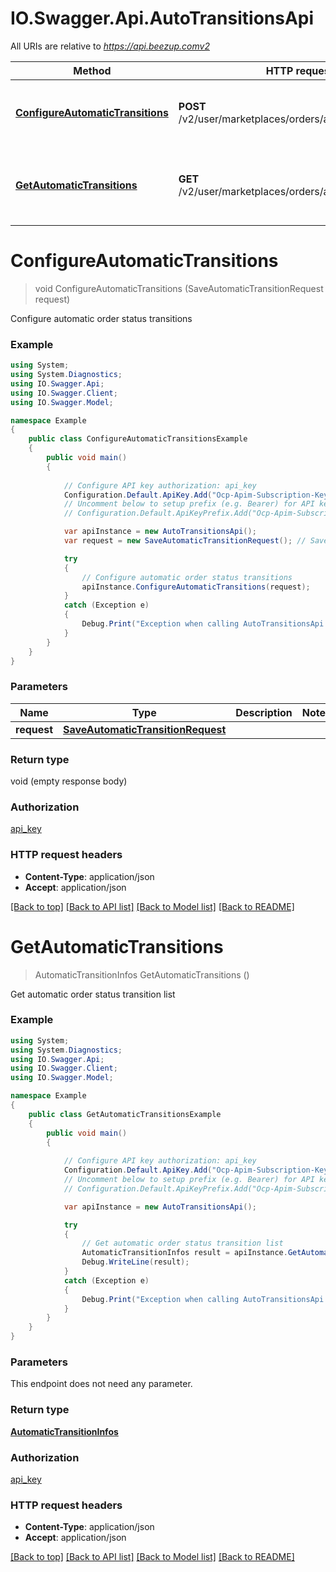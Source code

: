 # IO.Swagger.Api.AutoTransitionsApi

All URIs are relative to *https://api.beezup.comv2*

Method | HTTP request | Description
------------- | ------------- | -------------
[**ConfigureAutomaticTransitions**](AutoTransitionsApi.md#configureautomatictransitions) | **POST** /v2/user/marketplaces/orders/automaticTransitions | Configure automatic order status transitions
[**GetAutomaticTransitions**](AutoTransitionsApi.md#getautomatictransitions) | **GET** /v2/user/marketplaces/orders/automaticTransitions | Get automatic order status transition list


<a name="configureautomatictransitions"></a>
# **ConfigureAutomaticTransitions**
> void ConfigureAutomaticTransitions (SaveAutomaticTransitionRequest request)

Configure automatic order status transitions

### Example
```csharp
using System;
using System.Diagnostics;
using IO.Swagger.Api;
using IO.Swagger.Client;
using IO.Swagger.Model;

namespace Example
{
    public class ConfigureAutomaticTransitionsExample
    {
        public void main()
        {
            
            // Configure API key authorization: api_key
            Configuration.Default.ApiKey.Add("Ocp-Apim-Subscription-Key", "YOUR_API_KEY");
            // Uncomment below to setup prefix (e.g. Bearer) for API key, if needed
            // Configuration.Default.ApiKeyPrefix.Add("Ocp-Apim-Subscription-Key", "Bearer");

            var apiInstance = new AutoTransitionsApi();
            var request = new SaveAutomaticTransitionRequest(); // SaveAutomaticTransitionRequest | 

            try
            {
                // Configure automatic order status transitions
                apiInstance.ConfigureAutomaticTransitions(request);
            }
            catch (Exception e)
            {
                Debug.Print("Exception when calling AutoTransitionsApi.ConfigureAutomaticTransitions: " + e.Message );
            }
        }
    }
}
```

### Parameters

Name | Type | Description  | Notes
------------- | ------------- | ------------- | -------------
 **request** | [**SaveAutomaticTransitionRequest**](SaveAutomaticTransitionRequest.md)|  | 

### Return type

void (empty response body)

### Authorization

[api_key](../README.md#api_key)

### HTTP request headers

 - **Content-Type**: application/json
 - **Accept**: application/json

[[Back to top]](#) [[Back to API list]](../README.md#documentation-for-api-endpoints) [[Back to Model list]](../README.md#documentation-for-models) [[Back to README]](../README.md)

<a name="getautomatictransitions"></a>
# **GetAutomaticTransitions**
> AutomaticTransitionInfos GetAutomaticTransitions ()

Get automatic order status transition list

### Example
```csharp
using System;
using System.Diagnostics;
using IO.Swagger.Api;
using IO.Swagger.Client;
using IO.Swagger.Model;

namespace Example
{
    public class GetAutomaticTransitionsExample
    {
        public void main()
        {
            
            // Configure API key authorization: api_key
            Configuration.Default.ApiKey.Add("Ocp-Apim-Subscription-Key", "YOUR_API_KEY");
            // Uncomment below to setup prefix (e.g. Bearer) for API key, if needed
            // Configuration.Default.ApiKeyPrefix.Add("Ocp-Apim-Subscription-Key", "Bearer");

            var apiInstance = new AutoTransitionsApi();

            try
            {
                // Get automatic order status transition list
                AutomaticTransitionInfos result = apiInstance.GetAutomaticTransitions();
                Debug.WriteLine(result);
            }
            catch (Exception e)
            {
                Debug.Print("Exception when calling AutoTransitionsApi.GetAutomaticTransitions: " + e.Message );
            }
        }
    }
}
```

### Parameters
This endpoint does not need any parameter.

### Return type

[**AutomaticTransitionInfos**](AutomaticTransitionInfos.md)

### Authorization

[api_key](../README.md#api_key)

### HTTP request headers

 - **Content-Type**: application/json
 - **Accept**: application/json

[[Back to top]](#) [[Back to API list]](../README.md#documentation-for-api-endpoints) [[Back to Model list]](../README.md#documentation-for-models) [[Back to README]](../README.md)

